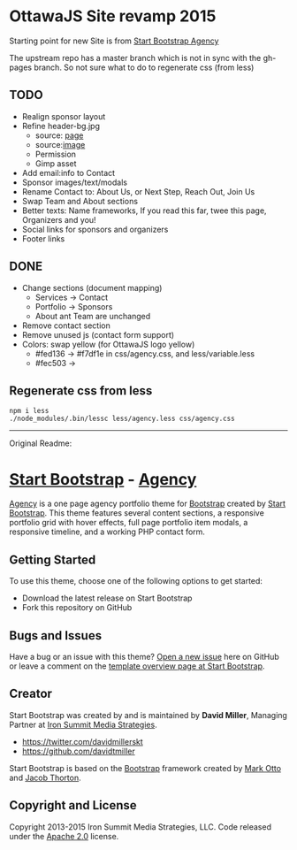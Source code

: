 
# OttawaJS Site revamp 2015
Starting point for new Site is from [Start Bootstrap Agency](http://startbootstrap.com/template-overviews/agency/)

The upstream repo has a master branch which is not in sync with the gh-pages branch. So not sure what to do to regenerate css (from less)

## TODO 
* Realign sponsor layout
* Refine header-bg.jpg 
    * source: [page](http://ottawadailyphotos.blogspot.ca/2014/05/a-view-for-malak-karsh.html) 
    * source:[image](http://2.bp.blogspot.com/-JYzGRpIQJlI/U3q2rzEPMtI/AAAAAAAAfFY/Phr_2ENQf8U/s1600/karsh.jpg)
    * Permission
    * Gimp asset
* Add email:info to Contact
* Sponsor images/text/modals
* Rename Contact to:  About Us, or Next Step, Reach Out, Join Us
* Swap Team and About sections
* Better texts: Name frameworks, If you read this far, twee this page, Organizers and you!
* Social links for sponsors and organizers
* Footer links

## DONE
* Change sections (document mapping)
  * Services -> Contact
  * Portfolio -> Sponsors
  * About ant Team are unchanged
* Remove contact section
* Remove unused js (contact form support)
* Colors: swap yellow (for OttawaJS logo yellow)
    * #fed136 -> #f7df1e in css/agency.css, and less/variable.less
    * #fec503 ->

## Regenerate css from less
    
    npm i less
    ./node_modules/.bin/lessc less/agency.less css/agency.css

-----
Original Readme:

# [Start Bootstrap](http://startbootstrap.com/) - [Agency](http://startbootstrap.com/template-overviews/agency/)

[Agency](http://startbootstrap.com/template-overviews/agency/) is a one page agency portfolio theme for [Bootstrap](http://getbootstrap.com/) created by [Start Bootstrap](http://startbootstrap.com/). This theme features several content sections, a responsive portfolio grid with hover effects, full page portfolio item modals, a responsive timeline, and a working PHP contact form.

## Getting Started

To use this theme, choose one of the following options to get started:
* Download the latest release on Start Bootstrap
* Fork this repository on GitHub

## Bugs and Issues

Have a bug or an issue with this theme? [Open a new issue](https://github.com/IronSummitMedia/startbootstrap-agency/issues) here on GitHub or leave a comment on the [template overview page at Start Bootstrap](http://startbootstrap.com/template-overviews/agency/).

## Creator

Start Bootstrap was created by and is maintained by **David Miller**, Managing Partner at [Iron Summit Media Strategies](http://www.ironsummitmedia.com/).

* https://twitter.com/davidmillerskt
* https://github.com/davidtmiller

Start Bootstrap is based on the [Bootstrap](http://getbootstrap.com/) framework created by [Mark Otto](https://twitter.com/mdo) and [Jacob Thorton](https://twitter.com/fat).

## Copyright and License

Copyright 2013-2015 Iron Summit Media Strategies, LLC. Code released under the [Apache 2.0](https://github.com/IronSummitMedia/startbootstrap-agency/blob/gh-pages/LICENSE) license.

